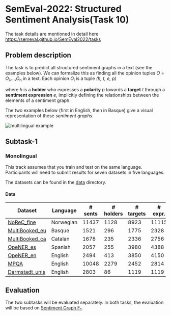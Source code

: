 # SemEval-2022: Structured Sentiment Analysis(Task 10)
The task details are mentioned in detail here https://semeval.github.io/SemEval2022/tasks

## Problem description

The task is to predict all structured sentiment graphs in a text (see the examples below). We can formalize this as finding all the opinion tuples *O* = *O*<sub>i</sub>,...,*O*<sub>n</sub> in a text. Each opinion *O*<sub>i</sub> is a tuple *(h, t, e, p)*

where *h* is a **holder** who expresses a **polarity** *p* towards a **target** *t* through a **sentiment expression** *e*, implicitly defining the relationships between the elements of a sentiment graph.

The two examples below (first in English, then in Basque) give a visual representation of these *sentiment graphs*.

![multilingual example](./figures/multi_sent_graph.png)

## Subtask-1
### Monolingual
This track assumes that you train and test on the same language. Participants will need to submit results for seven datasets in five languages.

 The datasets can be found in the [data](./data) directory.

#### Data

| Dataset | Language | # sents | # holders | # targets | # expr. |
| --------| -------- | ------- | --------- | --------- | ------- |
| [NoReC_fine](https://aclanthology.org/2020.lrec-1.618/) | Norwegian | 11437 | 1128|8923 |11115 |
| [MultiBooked_eu](https://aclanthology.org/L18-1104/) | Basque |1521 |296 |1775 |2328 |
| [MultiBooked_ca](https://aclanthology.org/L18-1104/) | Catalan |1678 |235 |2336 |2756 |
| [OpeNER_es](http://journal.sepln.org/sepln/ojs/ojs/index.php/pln/article/view/4891) | Spanish |2057 |255 |3980 |4388 |
| [OpeNER_en](http://journal.sepln.org/sepln/ojs/ojs/index.php/pln/article/view/4891) | English |2494 |413 |3850 |4150 |
| [MPQA](http://mpqa.cs.pitt.edu/) | English | 10048 | 2279| 2452 | 2814 |
| [Darmstadt_unis](https://tudatalib.ulb.tu-darmstadt.de/handle/tudatalib/2448) | English | 2803 | 86 | 1119 | 1119 |

## Evaluation

The two subtasks will be evaluated separately. In both tasks, the evaluation will be based on [Sentiment Graph F<sub>1</sub>](https://arxiv.org/abs/2105.14504).
